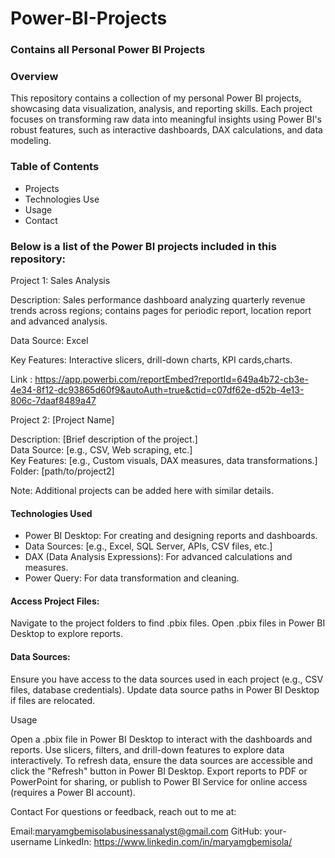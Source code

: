 # Power-BI-Projects
### Contains all Personal Power BI Projects

### Overview
This repository contains a collection of my personal Power BI projects, showcasing data visualization, analysis, and reporting skills. Each project focuses on transforming raw data into meaningful insights using Power BI's robust features, such as interactive dashboards, DAX calculations, and data modeling.

### Table of Contents

* Projects
* Technologies Use
* Usage
* Contact

### Below is a list of the Power BI projects included in this repository:

Project 1: Sales Analysis  

Description: Sales performance dashboard analyzing quarterly revenue trends across regions; contains pages for periodic report, location report and advanced analysis.
  
Data Source: Excel 

Key Features: Interactive slicers, drill-down charts, KPI cards,charts.  

Link : https://app.powerbi.com/reportEmbed?reportId=649a4b72-cb3e-4e34-8f12-dc93865d60f9&autoAuth=true&ctid=c07df62e-d52b-4e13-806c-7daaf8489a47

Project 2: [Project Name]  

Description: [Brief description of the project.]  
Data Source: [e.g., CSV, Web scraping, etc.]  
Key Features: [e.g., Custom visuals, DAX measures, data transformations.]  
Folder: [path/to/project2]



Note: Additional projects can be added here with similar details.

#### Technologies Used

* Power BI Desktop: For creating and designing reports and dashboards.
* Data Sources: [e.g., Excel, SQL Server, APIs, CSV files, etc.]
* DAX (Data Analysis Expressions): For advanced calculations and measures.
* Power Query: For data transformation and cleaning.


#### Access Project Files:
Navigate to the project folders to find .pbix files.
Open .pbix files in Power BI Desktop to explore reports.


#### Data Sources:

Ensure you have access to the data sources used in each project (e.g., CSV files, database credentials).
Update data source paths in Power BI Desktop if files are relocated.



Usage

Open a .pbix file in Power BI Desktop to interact with the dashboards and reports.
Use slicers, filters, and drill-down features to explore data interactively.
To refresh data, ensure the data sources are accessible and click the "Refresh" button in Power BI Desktop.
Export reports to PDF or PowerPoint for sharing, or publish to Power BI Service for online access (requires a Power BI account).


Contact
For questions or feedback, reach out to me at:

Email:maryamgbemisolabusinessanalyst@gmail.com
GitHub: your-username
LinkedIn: https://www.linkedin.com/in/maryamgbemisola/


